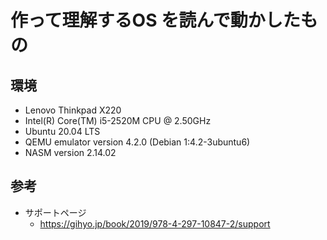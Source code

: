 # 作って理解するOS を読んで動かしたもの

## 環境
* Lenovo Thinkpad X220
* Intel(R) Core(TM) i5-2520M CPU @ 2.50GHz
* Ubuntu 20.04 LTS
* QEMU emulator version 4.2.0 (Debian 1:4.2-3ubuntu6)
* NASM version 2.14.02


## 参考

* サポートページ
  * https://gihyo.jp/book/2019/978-4-297-10847-2/support

